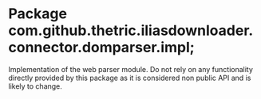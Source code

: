 # Package com.github.thetric.iliasdownloader.connector.domparser.impl;
Implementation of the web parser module. Do not rely on any functionality directly provided by
this package as it is considered non public API and is likely to change.

